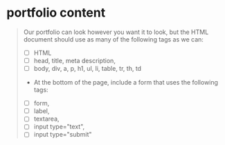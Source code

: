 # portfolio content

>Our portfolio can look however you want it to look, but the HTML document should use as many of the following tags as we can:
>- [ ] HTML
>- [ ] head, title, meta description,
>- [ ] body, div, a, p, h1, ul, li, table, tr, th, td
>- At the bottom of the page, include a form that uses the following tags:
>  -[ ] form, 
>  - [ ] label, 
>  - [ ] textarea, 
>  - [ ] input type="text", 
>  - [ ] input type="submit"